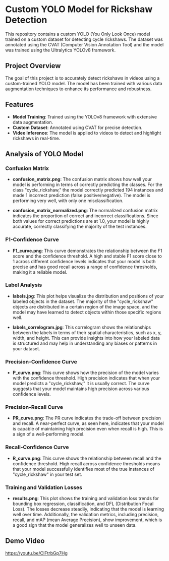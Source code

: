 # Custom YOLO Model for Rickshaw Detection

This repository contains a custom YOLO (You Only Look Once) model trained on a custom dataset for detecting cycle rickshaws. The dataset was annotated using the CVAT (Computer Vision Annotation Tool) and the model was trained using the Ultralytics YOLOv8 framework.

## Project Overview

The goal of this project is to accurately detect rickshaws in videos using a custom-trained YOLO model. The model has been trained with various data augmentation techniques to enhance its performance and robustness.

## Features

- **Model Training**: Trained using the YOLOv8 framework with extensive data augmentation.
- **Custom Dataset**: Annotated using CVAT for precise detection.
- **Video Inference**: The model is applied to videos to detect and highlight rickshaws in real-time.

## Analysis of YOLO Model

### Confusion Matrix

- **confusion_matrix.png**: The confusion matrix shows how well your model is performing in terms of correctly predicting the classes. For the class "cycle_rickshaw," the model correctly predicted 194 instances and made 1 incorrect prediction (false positive/negative). The model is performing very well, with only one misclassification.
  
- **confusion_matrix_normalized.png**: The normalized confusion matrix indicates the proportion of correct and incorrect classifications. Since both values for correct predictions are at 1.0, your model is highly accurate, correctly classifying the majority of the test instances.

### F1-Confidence Curve

- **F1_curve.png**: This curve demonstrates the relationship between the F1 score and the confidence threshold. A high and stable F1 score close to 1 across different confidence levels indicates that your model is both precise and has good recall across a range of confidence thresholds, making it a reliable model.

### Label Analysis

- **labels.jpg**: This plot helps visualize the distribution and positions of your labeled objects in the dataset. The majority of the "cycle_rickshaw" objects are distributed in a certain region of the image space, and the model may have learned to detect objects within those specific regions well.

- **labels_correlogram.jpg**: This correlogram shows the relationships between the labels in terms of their spatial characteristics, such as x, y, width, and height. This can provide insights into how your labeled data is structured and may help in understanding any biases or patterns in your dataset.

### Precision-Confidence Curve

- **P_curve.png**: This curve shows how the precision of the model varies with the confidence threshold. High precision indicates that when your model predicts a "cycle_rickshaw," it is usually correct. The curve suggests that your model maintains high precision across various confidence levels.

### Precision-Recall Curve

- **PR_curve.png**: The PR curve indicates the trade-off between precision and recall. A near-perfect curve, as seen here, indicates that your model is capable of maintaining high precision even when recall is high. This is a sign of a well-performing model.

### Recall-Confidence Curve

- **R_curve.png**: This curve shows the relationship between recall and the confidence threshold. High recall across confidence thresholds means that your model successfully identifies most of the true instances of "cycle_rickshaw" in your test set.

### Training and Validation Losses

- **results.png**: This plot shows the training and validation loss trends for bounding box regression, classification, and DFL (Distribution Focal Loss). The losses decrease steadily, indicating that the model is learning well over time. Additionally, the validation metrics, including precision, recall, and mAP (mean Average Precision), show improvement, which is a good sign that the model generalizes well to unseen data.


## Demo Video
https://youtu.be/CIFtrbGp7Hg
  



